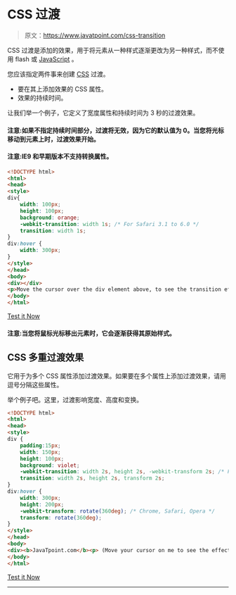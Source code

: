 # CSS 过渡

> 原文：<https://www.javatpoint.com/css-transition>

CSS 过渡是添加的效果，用于将元素从一种样式逐渐更改为另一种样式，而不使用 flash 或 [JavaScript](https://javatpoint.com/javascript-tutorial) 。

您应该指定两件事来创建 [CSS](https://javatpoint.com/css-tutorial) 过渡。

*   要在其上添加效果的 CSS 属性。
*   效果的持续时间。

让我们举一个例子，它定义了宽度属性和持续时间为 3 秒的过渡效果。

#### 注意:如果不指定持续时间部分，过渡将无效，因为它的默认值为 0。当您将光标移动到元素上时，过渡效果开始。

#### 注意:IE9 和早期版本不支持转换属性。

```html
<!DOCTYPE html>
<html>
<head>
<style> 
div{
    width: 100px;
    height: 100px;
    background: orange;
    -webkit-transition: width 1s; /* For Safari 3.1 to 6.0 */
    transition: width 1s;
}
div:hover {
    width: 300px;
}
</style>
</head>
<body>
<div></div>
<p>Move the cursor over the div element above, to see the transition effect.</p>
</body>
</html>

```

[Test it Now](https://www.javatpoint.com/oprweb/test.jsp?filename=csstransition1)

#### 注意:当您将鼠标光标移出元素时，它会逐渐获得其原始样式。

## CSS 多重过渡效果

它用于为多个 CSS 属性添加过渡效果。如果要在多个属性上添加过渡效果，请用逗号分隔这些属性。

举个例子吧。这里，过渡影响宽度、高度和变换。

```html
<!DOCTYPE html>
<html>
<head>
<style> 
div {
    padding:15px;
    width: 150px;
    height: 100px;
    background: violet;
    -webkit-transition: width 2s, height 2s, -webkit-transform 2s; /* For Safari 3.1 to 6.0 */
    transition: width 2s, height 2s, transform 2s;
}
div:hover {
    width: 300px;
    height: 200px;
    -webkit-transform: rotate(360deg); /* Chrome, Safari, Opera */
    transform: rotate(360deg);
}
</style>
</head>
<body>
<div><b>JavaTpoint.com</b><p> (Move your cursor on me to see the effect)</p></div>
</body>
</html>

```

[Test it Now](https://www.javatpoint.com/oprweb/test.jsp?filename=csstransition2)

* * *